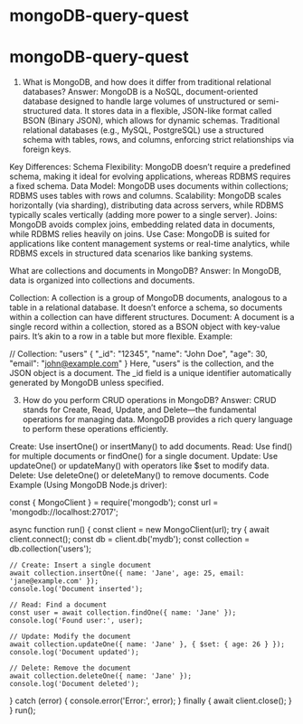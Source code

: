 # mongoDB-query-quest

# mongoDB-query-quest

1. What is MongoDB, and how does it differ from traditional relational databases?
Answer: MongoDB is a NoSQL, document-oriented database designed to handle large volumes of unstructured or semi-structured data. It stores data in a flexible, JSON-like format called BSON (Binary JSON), which allows for dynamic schemas. Traditional relational databases (e.g., MySQL, PostgreSQL) use a structured schema with tables, rows, and columns, enforcing strict relationships via foreign keys.

Key Differences:
Schema Flexibility: MongoDB doesn’t require a predefined schema, making it ideal for evolving applications, whereas RDBMS requires a fixed schema.
Data Model: MongoDB uses documents within collections; RDBMS uses tables with rows and columns.
Scalability: MongoDB scales horizontally (via sharding), distributing data across servers, while RDBMS typically scales vertically (adding more power to a single server).
Joins: MongoDB avoids complex joins, embedding related data in documents, while RDBMS relies heavily on joins.
Use Case: MongoDB is suited for applications like content management systems or real-time analytics, while RDBMS excels in structured data scenarios like banking systems.



What are collections and documents in MongoDB?
Answer: In MongoDB, data is organized into collections and documents.

Collection: A collection is a group of MongoDB documents, analogous to a table in a relational database. It doesn’t enforce a schema, so documents within a collection can have different structures.
Document: A document is a single record within a collection, stored as a BSON object with key-value pairs. It’s akin to a row in a table but more flexible.
Example:

// Collection: "users"
{
  "_id": "12345",
  "name": "John Doe",
  "age": 30,
  "email": "john@example.com"
}
Here, "users" is the collection, and the JSON object is a document. The _id field is a unique identifier automatically generated by MongoDB unless specified.


3. How do you perform CRUD operations in MongoDB?
Answer: CRUD stands for Create, Read, Update, and Delete—the fundamental operations for managing data. MongoDB provides a rich query language to perform these operations efficiently.

Create: Use insertOne() or insertMany() to add documents.
Read: Use find() for multiple documents or findOne() for a single document.
Update: Use updateOne() or updateMany() with operators like $set to modify data.
Delete: Use deleteOne() or deleteMany() to remove documents.
Code Example (Using MongoDB Node.js driver):

const { MongoClient } = require('mongodb');
const url = 'mongodb://localhost:27017';

async function run() {
  const client = new MongoClient(url);
  try {
    await client.connect();
    const db = client.db('mydb');
    const collection = db.collection('users');

    // Create: Insert a single document
    await collection.insertOne({ name: 'Jane', age: 25, email: 'jane@example.com' });
    console.log('Document inserted');

    // Read: Find a document
    const user = await collection.findOne({ name: 'Jane' });
    console.log('Found user:', user);

    // Update: Modify the document
    await collection.updateOne({ name: 'Jane' }, { $set: { age: 26 } });
    console.log('Document updated');

    // Delete: Remove the document
    await collection.deleteOne({ name: 'Jane' });
    console.log('Document deleted');
  } catch (error) {
    console.error('Error:', error);
  } finally {
    await client.close();
  }
}
run();
